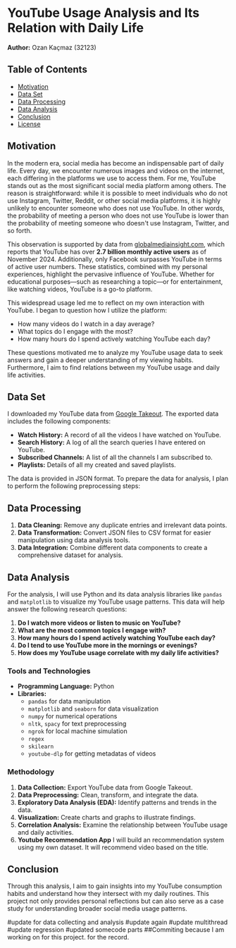 # YouTube Usage Analysis and Its Relation with Daily Life

**Author:** Ozan Kaçmaz (32123)

## Table of Contents

- [Motivation](#motivation)
- [Data Set](#data-set)
- [Data Processing](#data-processing)
- [Data Analysis](#data-analysis)
- [Conclusion](#conclusion)
- [License](#license)

## Motivation

In the modern era, social media has become an indispensable part of daily life. Every day, we encounter numerous images and videos on the internet, each differing in the platforms we use to access them. For me, YouTube stands out as the most significant social media platform among others. The reason is straightforward: while it is possible to meet individuals who do not use Instagram, Twitter, Reddit, or other social media platforms, it is highly unlikely to encounter someone who does not use YouTube. In other words, the probability of meeting a person who does not use YouTube is lower than the probability of meeting someone who doesn't use Instagram, Twitter, and so forth.

This observation is supported by data from [globalmediainsight.com](https://www.globalmediainsight.com), which reports that YouTube has over **2.7 billion monthly active users** as of November 2024. Additionally, only Facebook surpasses YouTube in terms of active user numbers. These statistics, combined with my personal experiences, highlight the pervasive influence of YouTube. Whether for educational purposes—such as researching a topic—or for entertainment, like watching videos, YouTube is a go-to platform.

This widespread usage led me to reflect on my own interaction with YouTube. I began to question how I utilize the platform:

- How many videos do I watch in a day average?
- What topics do I engage with the most?
- How many hours do I spend actively watching YouTube each day?
  
These questions motivated me to analyze my YouTube usage data to seek answers and gain a deeper understanding of my viewing habits. Furthermore, I aim to find relations between my YouTube usage and daily life activities.

## Data Set

I downloaded my YouTube data from [Google Takeout](https://takeout.google.com/). The exported data includes the following components:

- **Watch History:** A record of all the videos I have watched on YouTube.
- **Search History:** A log of all the search queries I have entered on YouTube.
- **Subscribed Channels:** A list of all the channels I am subscribed to.
- **Playlists:** Details of all my created and saved playlists.

The data is provided in JSON format. To prepare the data for analysis, I plan to perform the following preprocessing steps:

## Data Processing

1. **Data Cleaning:** Remove any duplicate entries and irrelevant data points.
2. **Data Transformation:** Convert JSON files to CSV format for easier manipulation using data analysis tools.
3. **Data Integration:** Combine different data components to create a comprehensive dataset for analysis.

## Data Analysis

For the analysis, I will use Python and its data analysis libraries like `pandas` and `matplotlib` to visualize my YouTube usage patterns. This data will help answer the following research questions:

1. **Do I watch more videos or listen to music on YouTube?**
2. **What are the most common topics I engage with?**
3. **How many hours do I spend actively watching YouTube each day?**
4. **Do I tend to use YouTube more in the mornings or evenings?**
5. **How does my YouTube usage correlate with my daily life activities?**

### Tools and Technologies

- **Programming Language:** Python
- **Libraries:**
  - `pandas` for data manipulation
  - `matplotlib` and `seaborn` for data visualization
  - `numpy` for numerical operations
  - `nltk`, `spacy` for text preprocessing
  - `ngrok` for local machine simulation
  - `regex`
  - `skilearn`
  - `youtube-dlp` for getting metadatas of videos
  

### Methodology

1. **Data Collection:** Export YouTube data from Google Takeout.
2. **Data Preprocessing:** Clean, transform, and integrate the data.
3. **Exploratory Data Analysis (EDA):** Identify patterns and trends in the data.
4. **Visualization:** Create charts and graphs to illustrate findings.
5. **Correlation Analysis:** Examine the relationship between YouTube usage and daily activities.
6. **Youtube Recommendation App** I will build an recommendation system using my own dataset. It will recommend video based on the title.

## Conclusion

Through this analysis, I aim to gain insights into my YouTube consumption habits and understand how they intersect with my daily routines. This project not only provides personal reflections but can also serve as a case study for understanding broader social media usage patterns.


#update for data collecting and analysis
#update again
#update multithread
#update regression
#updated somecode parts
##Commiting because I am working on for this project. for the record.
